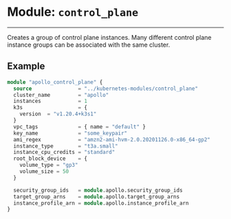 # Module: `control_plane`

---

Creates a group of control plane instances.  Many different control plane instance groups can be associated with the same cluster.

## Example

```terraform
module "apollo_control_plane" {
  source               = "../kubernetes-modules/control_plane"
  cluster_name         = "apollo"
  instances            = 1
  k3s                  = {
    version  = "v1.20.4+k3s1"
  }
  vpc_tags             = { name = "default" }
  key_name             = "some_keypair"
  ami_regex            = "amzn2-ami-hvm-2.0.20201126.0-x86_64-gp2"
  instance_type        = "t3a.small"
  instance_cpu_credits = "standard"
  root_block_device    = {
    volume_type = "gp3"
    volume_size = 50
  }

  security_group_ids   = module.apollo.security_group_ids
  target_group_arns    = module.apollo.target_group_arns
  instance_profile_arn = module.apollo.instance_profile_arn
}
```
